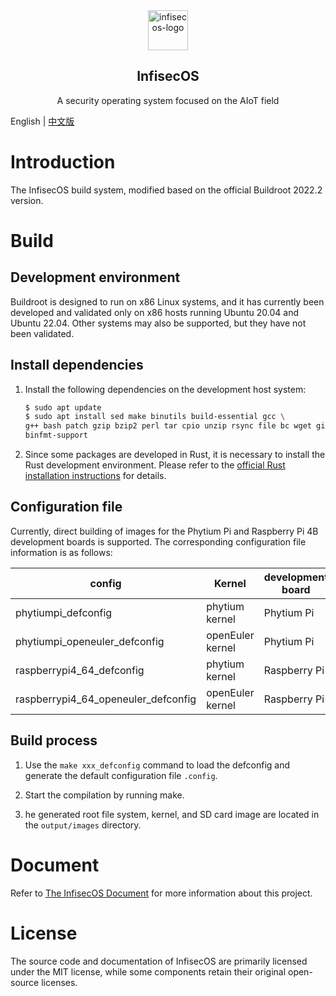 <div align="center">

<img src="https://qclic.github.io/images/site/logo.svg" alt="infisecos-logo" width="64">

</div>

<h2 align="center">InfisecOS</h1>

<p align="center">A security operating system focused on the AIoT field</p>

<!-- <div align="center">

[![GitHub stars](https://img.shields.io/github/stars/qclic/InfisecOS?logo=github)](https://github.com/qclic/InfisecOS/stargazers)
[![GitHub forks](https://img.shields.io/github/forks/qclic/InfisecOS?logo=github)](https://github.com/qclic/InfisecOS/network)
[![license](https://img.shields.io/github/license/qclic/InfisecOS)](https://github.com/ZCShou/GoGoGo/blob/master/LICENSE)

</div> -->

English | [中文版](README_CN.md)

# Introduction

The InfisecOS build system, modified based on the official Buildroot 2022.2 version.

# Build

## Development environment

Buildroot is designed to run on x86 Linux systems, and it has currently been developed and validated only on x86 hosts running Ubuntu 20.04 and Ubuntu 22.04. Other systems may also be supported, but they have not been validated.

## Install dependencies

1. Install the following dependencies on the development host system:

    ```bash
    $ sudo apt update
    $ sudo apt install sed make binutils build-essential gcc \
    g++ bash patch gzip bzip2 perl tar cpio unzip rsync file bc wget git \
    binfmt-support
    ```

2. Since some packages are developed in Rust, it is necessary to install the Rust development environment. Please refer to the [official Rust installation instructions](https://www.rust-lang.org/learn/get-started) for details.

## Configuration file

Currently, direct building of images for the Phytium Pi and Raspberry Pi 4B development boards is supported. The corresponding configuration file information is as follows:

|config|Kernel|development board|
|----|----|----|
|phytiumpi_defconfig| phytium kernel|Phytium Pi|
|phytiumpi_openeuler_defconfig| openEuler kernel|Phytium Pi|
|raspberrypi4_64_defconfig| phytium kernel|Raspberry Pi|
|raspberrypi4_64_openeuler_defconfig| openEuler kernel|Raspberry Pi|

## Build process

1. Use the `make xxx_defconfig` command to load the defconfig and generate the default configuration file `.config`.

2. Start the compilation by running make.

3. he generated root file system, kernel, and SD card image are located in the `output/images` directory.

# Document

Refer to [The InfisecOS Document](https://qclic.github.io/) for more information about this project.

# License

The source code and documentation of InfisecOS are primarily licensed under the MIT license, while some components retain their original open-source licenses.
